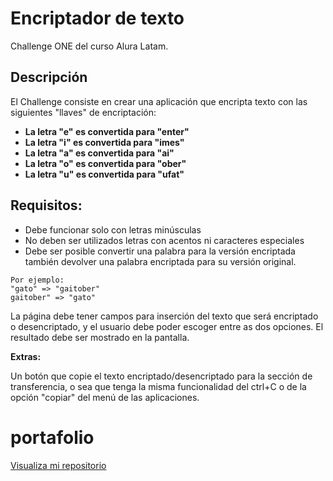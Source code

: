 # Encriptador de texto
Challenge ONE del curso Alura Latam.
## Descripción
El Challenge consiste en crear una aplicación que encripta texto con las siguientes "llaves" de encriptación:

- **La letra "e" es convertida para "enter"**
- **La letra "i" es convertida para "imes"**
- **La letra "a" es convertida para "ai"**
- **La letra "o" es convertida para "ober"**
- **La letra "u" es convertida para "ufat"**

## Requisitos:

   - Debe funcionar solo con letras minúsculas
   - No deben ser utilizados letras con acentos ni caracteres especiales
   - Debe ser posible convertir una palabra para la versión encriptada también devolver una palabra encriptada para su versión original.

~~~
Por ejemplo:
"gato" => "gaitober"
gaitober" => "gato"
~~~

 La página debe tener campos para inserción del texto que será encriptado o desencriptado, y el usuario debe poder escoger entre as dos opciones.
 El resultado debe ser mostrado en la pantalla.

**Extras:**

Un botón que copie el texto encriptado/desencriptado para la sección de transferencia, o sea que tenga la misma funcionalidad del ctrl+C o de la opción "copiar" del menú de las aplicaciones.

# portafolio
<a href="https://airam66.github.io/encriptador/">Visualiza mi repositorio</a>
